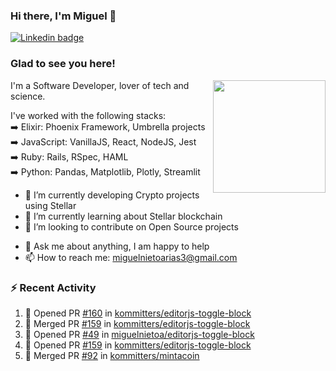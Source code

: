 ### Hi there, I'm Miguel 👋

<a href="https://linkedin.com/in/miguelnietoa/" target="_blank" rel="noopener noreferrer">
  <img src="https://img.shields.io/badge/-LinkedIn-0e76a8?style=flat-square&logo=Linkedin&logoColor=white" alt="Linkedin badge">
</a>
<!-- [![Website Badge](https://img.shields.io/badge/Website-3b5998?style=flat-square&logo=google-chrome&logoColor=white)](#notavailablenow#) 

<img src="https://i.imgur.com/tbrLrt5.gif" width=400 alt="Coding GIF" align="right"/>
-->


### Glad to see you here!
<a href="https://github.com/miguelnietoa"><img src="https://github-readme-stats.vercel.app/api?username=miguelnietoa&show_icons=true&hide_border=true&count_private=true&include_all_commits=true&theme=tokyonight" height="180em" align="right"/></a>
I'm a Software Developer, lover of tech and science. 

I've worked with the following stacks:\
➡️ Elixir: Phoenix Framework, Umbrella projects\
➡️ JavaScript: VanillaJS, React, NodeJS, Jest\
➡️ Ruby: Rails, RSpec, HAML\
➡️ Python: Pandas, Matplotlib, Plotly, Streamlit

- 🔭 I’m currently developing Crypto projects using Stellar
- 🌱 I’m currently learning about Stellar blockchain
- 👯 I’m looking to contribute on Open Source projects
<!-- 
- 😄 I just finished a Machine Learning course! 
- 🤔 I’m looking for help with ...
-->
- 💬 Ask me about anything, I am happy to help
- 📫 How to reach me: miguelnietoarias3@gmail.com

### ⚡ Recent Activity

<!--START_SECTION:activity-->
1. 💪 Opened PR [#160](https://github.com/kommitters/editorjs-toggle-block/pull/160) in [kommitters/editorjs-toggle-block](https://github.com/kommitters/editorjs-toggle-block)
2. 🎉 Merged PR [#159](https://github.com/kommitters/editorjs-toggle-block/pull/159) in [kommitters/editorjs-toggle-block](https://github.com/kommitters/editorjs-toggle-block)
3. 💪 Opened PR [#49](https://github.com/miguelnietoa/editorjs-toggle-block/pull/49) in [miguelnietoa/editorjs-toggle-block](https://github.com/miguelnietoa/editorjs-toggle-block)
4. 💪 Opened PR [#159](https://github.com/kommitters/editorjs-toggle-block/pull/159) in [kommitters/editorjs-toggle-block](https://github.com/kommitters/editorjs-toggle-block)
5. 🎉 Merged PR [#92](https://github.com/kommitters/mintacoin/pull/92) in [kommitters/mintacoin](https://github.com/kommitters/mintacoin)
<!--END_SECTION:activity-->
